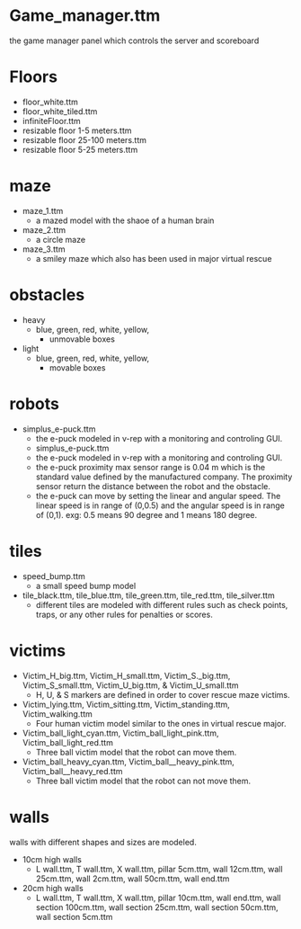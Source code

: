 # Game_manager.ttm
the game manager panel which controls the server and scoreboard

# Floors
- floor_white.ttm
- floor_white_tiled.ttm
- infiniteFloor.ttm
- resizable floor 1-5 meters.ttm
- resizable floor 25-100 meters.ttm
- resizable floor 5-25 meters.ttm
    
# maze
- maze_1.ttm
  - a mazed model with the shaoe of a human brain
- maze_2.ttm
  - a circle maze
- maze_3.ttm
  - a smiley maze which also has been used in major virtual rescue


# obstacles
- heavy
  - blue, green, red, white, yellow, 
    - unmovable boxes
- light
  - blue, green, red, white, yellow, 
    - movable boxes
		
# robots
- simplus_e-puck.ttm
  - the e-puck modeled in v-rep with a monitoring and controling GUI.
  - simplus_e-puck.ttm
  - the e-puck modeled in v-rep with a monitoring and controling GUI.
  - the e-puck proximity max sensor range is 0.04 m  which is the standard value defined by the manufactured company. The proximity sensor return the distance between the robot and the obstacle.
  - the e-puck can move by setting the linear and angular speed. The linear speed is in range of (0,0.5) and the angular speed is in range of (0,1). exg: 0.5 means 90 degree and 1 means 180 degree.
  
# tiles
- speed_bump.ttm
  - a small speed bump model
- tile_black.ttm, tile_blue.ttm, tile_green.ttm, tile_red.ttm, tile_silver.ttm
  - different tiles are modeled with different rules such as check points, traps, or any other rules for penalties or scores.

# victims
- Victim_H_big.ttm, Victim_H_small.ttm, Victim_S._big.ttm, Victim_S_small.ttm, Victim_U_big.ttm, & Victim_U_small.ttm
  - H, U, & S markers are defined in order to cover rescue maze victims.
- Victim_lying.ttm, Victim_sitting.ttm, Victim_standing.ttm, Victim_walking.ttm
  - Four human victim model similar to the ones in virtual rescue major.
- Victim_ball_light_cyan.ttm, Victim_ball_light_pink.ttm, Victim_ball_light_red.ttm
  - Three ball victim model that the robot can move them.
- Victim_ball_heavy_cyan.ttm, Victim_ball__heavy_pink.ttm, Victim_ball__heavy_red.ttm
  - Three ball victim model that the robot can not move them.
		
# walls	
walls with different shapes and sizes are modeled.
- 10cm high walls
  - L wall.ttm, T wall.ttm, X wall.ttm, pillar 5cm.ttm, wall 12cm.ttm, wall 25cm.ttm, wall 2cm.ttm, wall 50cm.ttm, wall end.ttm
- 20cm high walls
  - L wall.ttm, T wall.ttm, X wall.ttm, pillar 10cm.ttm, wall end.ttm, wall section 100cm.ttm, wall section 25cm.ttm, wall section 50cm.ttm, wall section 5cm.ttm
